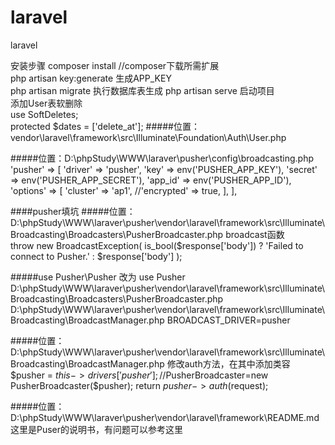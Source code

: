 # laravel
laravel

安装步骤
composer install //composer下载所需扩展    
php artisan key:generate  生成APP_KEY   
 php artisan migrate 执行数据库表生成
php artisan serve 启动项目   
添加User表软删除       
use SoftDeletes;   
protected $dates = ['delete_at'];
#####位置：vendor\laravel\framework\src\Illuminate\Foundation\Auth\User.php

#####位置：D:\phpStudy\WWW\laraver\pusher\config\broadcasting.php
 'pusher' => [
            'driver' => 'pusher',
            'key' => env('PUSHER_APP_KEY'),
            'secret' => env('PUSHER_APP_SECRET'),
            'app_id' => env('PUSHER_APP_ID'),
            'options' => [
                'cluster' => 'ap1',
                //'encrypted' => true,
            ],
        ],

####pusher填坑
#####位置：D:\phpStudy\WWW\laraver\pusher\vendor\laravel\framework\src\Illuminate\Broadcasting\Broadcasters\PusherBroadcaster.php
broadcast函数      
throw new BroadcastException(
                       is_bool($response['body']) ? 'Failed to connect to Pusher.' : $response['body']
                   );
                  
#####use Pusher\Pusher 改为 use Pusher         
 D:\phpStudy\WWW\laraver\pusher\vendor\laravel\framework\src\Illuminate\Broadcasting\Broadcasters\PusherBroadcaster.php      
 D:\phpStudy\WWW\laraver\pusher\vendor\laravel\framework\src\Illuminate\Broadcasting\BroadcastManager.php
BROADCAST_DRIVER=pusher 

#####位置：D:\phpStudy\WWW\laraver\pusher\vendor\laravel\framework\src\Illuminate\Broadcasting\BroadcastManager.php
修改auth方法，在其中添加类容
  $pusher = $this->drivers['pusher'];//$PusherBroadcaster=new PusherBroadcaster($pusher);
return $pusher->auth($request);
    
#####位置： D:\phpStudy\WWW\laraver\pusher\vendor\laravel\framework\README.md
这里是Puser的说明书，有问题可以参考这里


